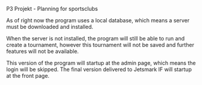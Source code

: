 P3 Projekt - Planning for sportsclubs 

As of right now the program uses a local database, which means a server must be downloaded and installed.

When the server is not installed, the program will still be able to run and create a tournament, however this tournament will not be saved and further features will not be available.

This version of the program will startup at the admin page, which means the login will be skipped. The final version delivered to Jetsmark IF will startup at the front page.